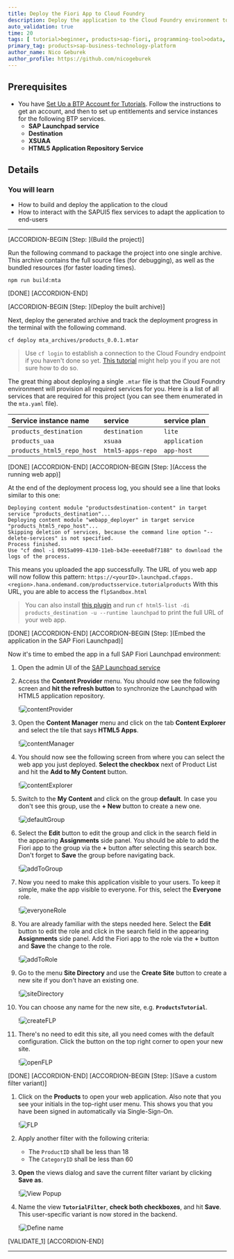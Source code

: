 ```yaml
---
title: Deploy the Fiori App to Cloud Foundry
description: Deploy the application to the Cloud Foundry environment to be able to share it with your coworkers.
auto_validation: true
time: 20
tags: [ tutorial>beginner, products>sap-fiori, programming-tool>odata, programming-tool>sapui5,   products>sap-launchpad-service, topic>user-interface, programming-tool>html5, topic>cloud, tutorial>free-tier]
primary_tag: products>sap-business-technology-platform
author_name: Nico Geburek
author_profile: https://github.com/nicogeburek
---
```


## Prerequisites
- You have [Set Up a BTP Account for Tutorials](group.btp-setup). Follow the instructions to get an account, and then to set up entitlements and service instances for the following BTP services.
    - **SAP Launchpad service**
    - **Destination**
    - **XSUAA**
    - **HTML5 Application Repository Service**

## Details
### You will learn
  - How to build and deploy the application to the cloud
  - How to interact with the SAPUI5 flex services to adapt the application to end-users

---

[ACCORDION-BEGIN [Step: ](Build the project)]

Run the following command to package the project into one single archive. This archive contains the full source files (for debugging), as well as the bundled resources (for faster loading times).

```Terminal
npm run build:mta
```

[DONE]
[ACCORDION-END]

[ACCORDION-BEGIN [Step: ](Deploy the built archive)]

Next, deploy the generated archive and track the deployment progress in the terminal with the following command.

```Terminal
cf deploy mta_archives/products_0.0.1.mtar
```

> Use `cf login` to establish a connection to the Cloud Foundry endpoint if you haven't done so yet. [This tutorial](cp-cf-download-cli) might help you if you are not sure how to do so.

The great thing about deploying a single `.mtar` file is that the Cloud Foundry environment will provision all required services for you. Here is a list of all services that are required for this project (you can see them enumerated in the `mta.yaml` file).


|  Service instance name     | service | service plan
|  :------------- | :-------------| :-------------
|  `products_destination` |  `destination` |  `lite`
|  `products_uaa` |  `xsuaa` |  `application`
|  `products_html5_repo_host` | `html5-apps-repo`  |  `app-host`


[DONE]
[ACCORDION-END]
[ACCORDION-BEGIN [Step: ](Access the running web app)]

At the end of the deployment process log, you should see a line that looks similar to this one:
```[4]
Deploying content module "productsdestination-content" in target service "products_destination"...
Deploying content module "webapp_deployer" in target service "products_html5_repo_host"...
Skipping deletion of services, because the command line option "--delete-services" is not specified.
Process finished.
Use "cf dmol -i 0915a099-4130-11eb-b43e-eeee0a8f7188" to download the logs of the process.
```

This means you uploaded the app successfully. The URL of you web app will now follow this pattern: `https://<yourID>.launchpad.cfapps.<region>.hana.ondemand.com/productsservice.tutorialproducts`
With this URL, you are able to access the `flpSandbox.html`

> You can also install [this plugin](cp-cf-install-cliplugin-html5) and run `cf html5-list -di products_destination -u --runtime launchpad` to print the full URL of your web app.


[DONE]
[ACCORDION-END]
[ACCORDION-BEGIN [Step: ](Embed the application in the SAP Fiori Launchpad)]


Now it's time to embed the app in a full SAP Fiori Launchpad environment:

1. Open the admin UI of the [SAP Launchpad service](cp-portal-cloud-foundry-getting-started)
2. Access the **Content Provider** menu. You should now see the following screen and **hit the refresh button** to synchronize the Launchpad with HTML5 application repository.

    !![contentProvider](contentProvider.png)

3. Open the **Content Manager** menu and click on the tab **Content Explorer** and select the tile that says **HTML5 Apps**.

    !![contentManager](contentManager.png)

4. You should now see the following screen from where you can select the web app you just deployed. **Select the checkbox** next of Product List and hit the **Add to My Content** button.

    !![contentExplorer](contentExplorer.png)

4. Switch to the **My Content** and click on the group **default**. In case you don't see this group, use the **+ New** button to create a new one.

    !![defaultGroup](defaultGroup.png)

4. Select the **Edit** button to edit the group and click in the search field in the appearing **Assignments** side panel. You should be able to add the Fiori app to the group via the **+** button after selecting this search box. Don't forget to **Save** the group before navigating back.

    !![addToGroup](addToGroup.png)

4. Now you need to make this application visible to your users. To keep it simple, make the app visible to everyone. For this, select the **Everyone** role.

    !![everyoneRole](everyoneRole.png)

4. You are already familiar with the steps needed here. Select the **Edit** button to edit the role and click in the search field in the appearing **Assignments** side panel. Add the Fiori app to the role via the **+** button and **Save** the change to the role.

    !![addToRole](addToRole.png)

4. Go to the menu **Site Directory** and use the **Create Site** button to create a new site if you don't have an existing one.

    !![siteDirectory](siteDirectory.png)

4. You can choose any name for the new site, e.g. **`ProductsTutorial`**.

    !![createFLP](createFLP.png)

4. There's no need to edit this site, all you need comes with the default configuration. Click the button on the top right corner to open your new site.

    !![openFLP](openFLP.png)



[DONE]
[ACCORDION-END]
[ACCORDION-BEGIN [Step: ](Save a custom filter variant)]

1. Click on the **Products** to open your web application. Also note that you see your initials in the top-right user menu. This shows you that you have been signed in automatically via Single-Sign-On.

      !![FLP](./FLP.png)

3. Apply another filter with the following criteria:
    * The `ProductID` shall be less than 18
    * The `CategoryID` shall be less than 60

4. **Open** the views dialog and save the current filter variant by clicking **Save as**.

      !![View Popup](./myviews.png)

5. Name the view **`TutorialFilter`**, **check both checkboxes**, and hit **Save**. This user-specific variant is now stored in the backend.

      !![Define name](./setname.png)




[VALIDATE_1]
[ACCORDION-END]

---
